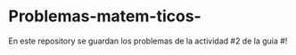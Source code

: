 # Problemas-matem-ticos-
En este repository se guardan los problemas de la actividad #2 de la guia #!
